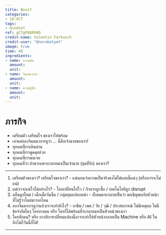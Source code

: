 ```yaml
---
title: Boss?
categories:
- 10:OCT
tags:
- mindset
ref: gCTgP86MhNQ
credit-name: Valentin Farkasch
credit-user: "@norobotyet"
image: true
time: 40
ingredients:
- name: ความคิด
  amount:
  unit:
- name: จินตนาการ
  amount:
  unit:
- name: ความรู้สึก
  amount:
  unit:
---
```


# ภารกิจ
 - เตรียมตัว เตรียมใจ ของเราให้พร้อม
 - เอาแค่ลองจินตนาการดูว่า ... นี่คือเจ้านายของเรา!
 - ทุกคนที่เราเดินผ่าน
 - ทุกคนที่เราพูดคุยด้วย
 - ทุกคนที่เราพบเจอ
 - ทุกคนที่ว่า ถ้าพวกเขาจะกลายมาเป็นเจ้านาย (สุดที่รัก) ของเรา?

---

1. เตรียมตัวของเรา? เตรียมใจของเรา? - แน่นอนว่าความเป็นจริงคงไม่ใช่แบบนี้แน่ๆ (หรืออาจจะไม่แน่)
2. แต่เราจะแน่ใจได้อย่างไร? - โลกเปลี่ยนไปไว / กิจการถูกซื้อ / เทคโนโลยีถูก disrupt
3. คลื่นลูกใหม่ / เด็กเมื่อวันซืน / กลุ่มทุนแปลกหน้า - ทั้งหมดจะกลายเป็นว่า ขอเชิญพบกับหัวหน้าที่ไม่รู้ว่าโผล่มาจากไหน
4. ลองจินตาการดูว่าแล้วเราจะทำยังไง? - อาชีพ / เพศ / วัย / วุฒิ / ประสบการณ์ ไม่มีเหตุผล ไม่มีข้อจำกัดใดๆ ใครบางคน หรือ ใครก็ได้พร้อมที่จะกลายมาเป็นหัวหน้าของเรา
5. ใครสักคน? หรือ บางทีการเปลี่ยนแปลงนี้อาจจะทำให้หัวหน้ากลายเป็น Machine หรือ AI ในอีกไม่กี่วันนี้ก็ได้!

---
